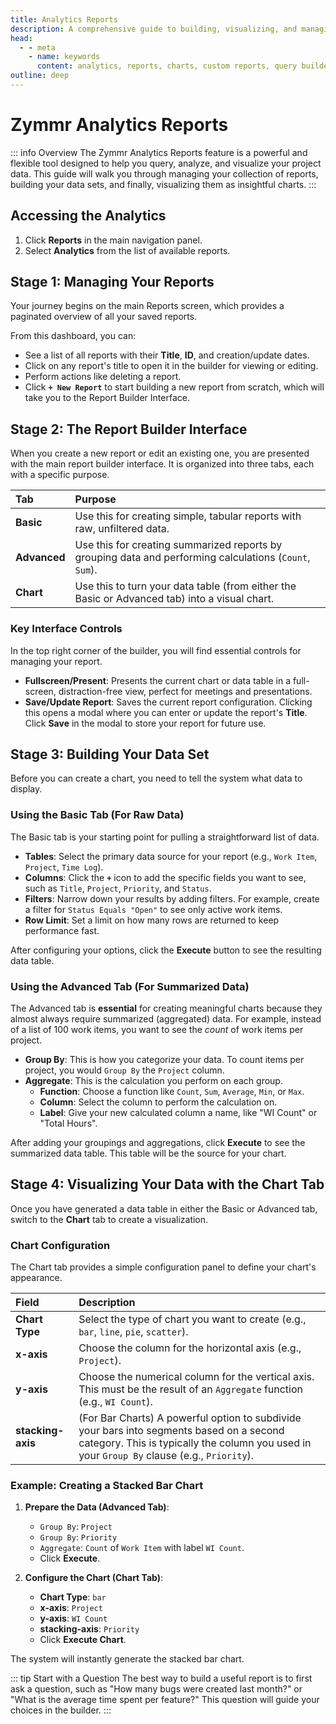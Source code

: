 ```yaml
---
title: Analytics Reports
description: A comprehensive guide to building, visualizing, and managing custom reports and charts using the Zymmr Analytics builder.
head:
  - - meta
    - name: keywords
      content: analytics, reports, charts, custom reports, query builder, data visualization, zymmr
outline: deep
---
```


# Zymmr Analytics Reports

::: info Overview
The Zymmr Analytics Reports feature is a powerful and flexible tool designed to help you query, analyze, and visualize your project data. This guide will walk you through managing your collection of reports, building your data sets, and finally, visualizing them as insightful charts.
:::

## Accessing the Analytics
1. Click **Reports** in the main navigation panel.
2. Select **Analytics** from the list of available reports.

## Stage 1: Managing Your Reports

Your journey begins on the main Reports screen, which provides a paginated overview of all your saved reports.


From this dashboard, you can:
-   See a list of all reports with their **Title**, **ID**, and creation/update dates.
-   Click on any report's title to open it in the builder for viewing or editing.
-   Perform actions like deleting a report.
-   Click **`+ New Report`** to start building a new report from scratch, which will take you to the Report Builder Interface.


## Stage 2: The Report Builder Interface

When you create a new report or edit an existing one, you are presented with the main report builder interface. It is organized into three tabs, each with a specific purpose.

| Tab        | Purpose                                                                                              |
| :--------- | :--------------------------------------------------------------------------------------------------- |
| **Basic**  | Use this for creating simple, tabular reports with raw, unfiltered data.                           |
| **Advanced** | Use this for creating summarized reports by grouping data and performing calculations (`Count`, `Sum`). |
| **Chart**    | Use this to turn your data table (from either the Basic or Advanced tab) into a visual chart.        |

### Key Interface Controls
In the top right corner of the builder, you will find essential controls for managing your report.

-   **Fullscreen/Present**: Presents the current chart or data table in a full-screen, distraction-free view, perfect for meetings and presentations.
-   **Save/Update Report**: Saves the current report configuration. Clicking this opens a modal where you can enter or update the report's **Title**. Click **Save** in the modal to store your report for future use.


## Stage 3: Building Your Data Set

Before you can create a chart, you need to tell the system what data to display.

### Using the Basic Tab (For Raw Data)
The Basic tab is your starting point for pulling a straightforward list of data.

-   **Tables**: Select the primary data source for your report (e.g., `Work Item`, `Project`, `Time Log`).
-   **Columns**: Click the **`+`** icon to add the specific fields you want to see, such as `Title`, `Project`, `Priority`, and `Status`.
-   **Filters**: Narrow down your results by adding filters. For example, create a filter for `Status Equals "Open"` to see only active work items.
-   **Row Limit**: Set a limit on how many rows are returned to keep performance fast.

After configuring your options, click the **Execute** button to see the resulting data table.

### Using the Advanced Tab (For Summarized Data)
The Advanced tab is **essential** for creating meaningful charts because they almost always require summarized (aggregated) data. For example, instead of a list of 100 work items, you want to see the *count* of work items per project.

-   **Group By**: This is how you categorize your data. To count items per project, you would `Group By` the `Project` column.
-   **Aggregate**: This is the calculation you perform on each group.
    -   **Function**: Choose a function like `Count`, `Sum`, `Average`, `Min`, or `Max`.
    -   **Column**: Select the column to perform the calculation on.
    -   **Label**: Give your new calculated column a name, like "WI Count" or "Total Hours".

After adding your groupings and aggregations, click **Execute** to see the summarized data table. This table will be the source for your chart.


## Stage 4: Visualizing Your Data with the Chart Tab

Once you have generated a data table in either the Basic or Advanced tab, switch to the **Chart** tab to create a visualization.

### Chart Configuration
The Chart tab provides a simple configuration panel to define your chart's appearance.

| Field             | Description                                                                                                   |
| :---------------- | :------------------------------------------------------------------------------------------------------------ |
| **Chart Type**    | Select the type of chart you want to create (e.g., `bar`, `line`, `pie`, `scatter`).                          |
| **x-axis**        | Choose the column for the horizontal axis (e.g., `Project`). |
| **y-axis**        | Choose the numerical column for the vertical axis. This must be the result of an `Aggregate` function (e.g., `WI Count`). |
| **stacking-axis** | (For Bar Charts) A powerful option to subdivide your bars into segments based on a second category. This is typically the column you used in your `Group By` clause (e.g., `Priority`). |

### Example: Creating a Stacked Bar Chart
1.  **Prepare the Data (Advanced Tab)**:
    -   `Group By`: `Project`
    -   `Group By`: `Priority`
    -   `Aggregate`: `Count` of `Work Item` with label `WI Count`.
    -   Click **Execute**.

2.  **Configure the Chart (Chart Tab)**:
    -   **Chart Type**: `bar`
    -   **x-axis**: `Project`
    -   **y-axis**: `WI Count`
    -   **stacking-axis**: `Priority`
    -   Click **Execute Chart**.

The system will instantly generate the stacked bar chart.

::: tip Start with a Question
The best way to build a useful report is to first ask a question, such as "How many bugs were created last month?" or "What is the average time spent per feature?" This question will guide your choices in the builder.
:::
